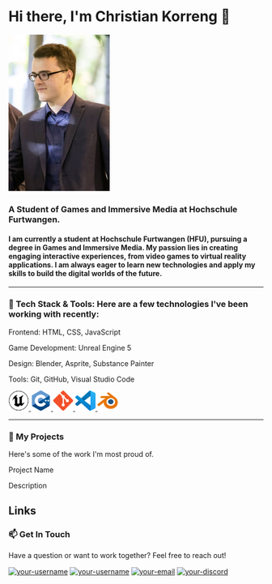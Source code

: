 # Hi there, I'm Christian Korreng 👋
<img src="./Res/Img/Christian_Korreng2.jpg" alt="drawing" width="200"/>


### A Student of Games and Immersive Media at Hochschule Furtwangen.
#### I am currently a student at Hochschule Furtwangen (HFU), pursuing a degree in Games and Immersive Media. My passion lies in creating engaging interactive experiences, from video games to virtual reality applications. I am always eager to learn new technologies and apply my skills to build the digital worlds of the future.
--------------------------------------------------------------------
### 🔧 Tech Stack & Tools: Here are a few technologies I've been working with recently:


Frontend: HTML, CSS, JavaScript 

Game Development: Unreal Engine 5

Design: Blender, Asprite, Substance Painter

Tools: Git, GitHub, Visual Studio Code


<p align="left">
<a href="https://www.unrealengine.com/" target="_blank" rel="noreferrer"> <img src="https://raw.githubusercontent.com/devicons/devicon/master/icons/unrealengine/unrealengine-original.svg" alt="unrealengine" width="40" height="40"/> </a>
<a href="https://isocpp.org/" target="_blank" rel="noreferrer"> <img src="https://raw.githubusercontent.com/devicons/devicon/master/icons/cplusplus/cplusplus-original.svg" alt="cplusplus" width="40" height="40"/> </a>
<a href="https://git-scm.com/" target="_blank" rel="noreferrer"> <img src="https://raw.githubusercontent.com/devicons/devicon/master/icons/git/git-original.svg" alt="git" width="40" height="40"/> </a>
<a href="https://code.visualstudio.com/" target="_blank" rel="noreferrer"> <img src="https://raw.githubusercontent.com/devicons/devicon/master/icons/vscode/vscode-original.svg" alt="vscode" width="40" height="40"/> </a>
<a href="https://www.blender.org/" target="_blank" rel="noreferrer"> <img src="https://raw.githubusercontent.com/devicons/devicon/master/icons/blender/blender-original.svg" alt="blender" width="40" height="40"/> </a>
</p>

---------------------------------------------------------------------------------------------
### 🚀 My Projects
Here's some of the work I'm most proud of.

Project Name

Description

Links
-------------------------------------------------------------------------
### 📫 Get In Touch
Have a question or want to work together? Feel free to reach out!

<p align="left">
<a href="https://linkedin.com/in/your-username" target="_blank"><img align="center" src="https://img.icons8.com/?size=100&id=xuvGCOXi8Wyg&format=png&color=FFFFFF" alt="your-username" height="60" width="60" /></a>
<a href="https://x.com/@chrisinator3000" target="_blank"><img align="center" src="https://img.icons8.com/?size=100&id=6Fsj3rv2DCmG&format=png&color=FFFFFF" alt="your-username" height="60" width="60" /></a>
<a href="mailto:cmkorreng@gmail.com" target="_blank"><img align="center" src="https://img.icons8.com/?size=100&id=53388&format=png&color=FFFFFF" alt="your-email" height="60" width="60" /></a>
<a href="https://discord.com/users/256726718050598912" target="_blank"><img align="center" src="https://img.icons8.com/?size=100&id=25627&format=png&color=FFFFFF" alt="your-discord" height="60" width="60" /></a>
</p>

